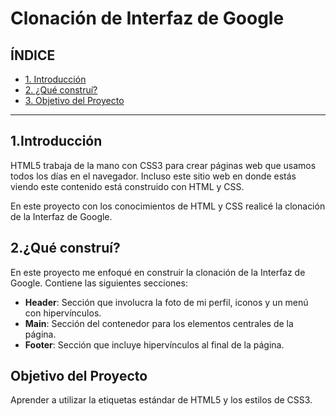 # Clonación de Interfaz de Google

## ÍNDICE

* [1. Introducción](https://github.com/jessica815/My_Portfolio/blob/main/Academic%20Training/Google%20Interface/README.md#1introducci%C3%B3n)
* [2. ¿Qué construí?](#)
* [3. Objetivo del Proyecto](#)

****
## 1.Introducción
HTML5 trabaja de la mano con CSS3 para crear páginas web que usamos todos los días en el navegador. Incluso este sitio web en donde estás viendo este contenido está construido con HTML y CSS.

En este proyecto con los conocimientos de HTML y CSS realicé la clonación de la Interfaz de Google.

## 2.¿Qué construí?
En este proyecto me enfoqué en construir la clonación de la Interfaz de Google. Contiene las siguientes secciones:

* **Header**: Sección que involucra la foto de mi perfil, iconos y un menú con hipervínculos.
* **Main**: Sección del contenedor para los elementos centrales de la página.
* **Footer**: Sección que incluye hipervínculos al final de la página.

## Objetivo del Proyecto
Aprender a utilizar la etiquetas estándar de HTML5 y los estilos de CSS3.

